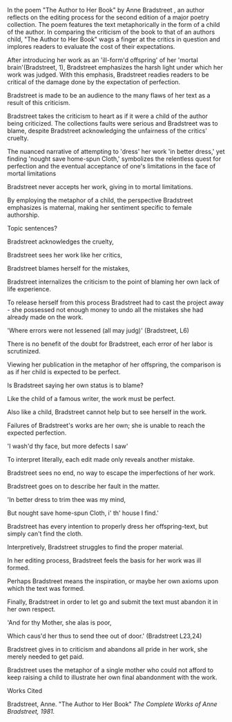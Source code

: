 
In the poem "The Author to Her Book" by Anne Bradstreet , an author reflects on the editing process for the second edition of a major poetry collection. The poem features the text metaphorically in the form of a child of the author. In comparing the criticism of the book to that of an authors child, "The Author to Her Book" wags a finger at the critics in question and implores readers to evaluate the cost of their expectations.

After introducing her work as an 'ill-form'd offspring' of her 'mortal brain'(Bradstreet, 1), Bradstreet emphasizes the harsh light under which her work was judged. With this emphasis, Bradstreet readies readers to be critical of the damage done by the expectation of perfection.

Bradstreet is made to be an audience to the many flaws of her text as a result of this criticism.

Bradstreet takes the criticism to heart as if it were a child of the author being criticized. The collections faults were serious and Bradstreet was to blame, despite Bradstreet acknowledging the unfairness of the critics' cruelty.

The nuanced narrative of attempting to 'dress' her work 'in better dress,' yet finding 'nought save home-spun Cloth,' symbolizes the relentless quest for perfection and the eventual acceptance of one's limitations in the face of mortal limitations

Bradstreet never accepts her work, giving in to mortal limitations.

By employing the metaphor of a child, the perspective Bradstreet emphasizes is maternal, making her sentiment specific to female authorship.

Topic sentences?

Bradstreet acknowledges the cruelty,

Bradstreet sees her work like her critics,

Bradstreet blames herself for the mistakes,

Bradstreet internalizes the criticism to the point of blaming her own lack of life experience.

To release herself from this process Bradstreet had to cast the project away - she possessed not enough money to undo all the mistakes she had already made on the work.

'Where errors were not lessened (all may judg)' (Bradstreet, L6)

There is no benefit of the doubt for Bradstreet, each error of her labor is scrutinized.

Viewing her publication in the metaphor of her offspring, the comparison is as if her child is expected to be perfect.

Is Bradstreet saying her own status is to blame?

Like the child of a famous writer, the work must be perfect.

Also like a child, Bradstreet cannot help but to see herself in the work.

Failures of Bradstreet's works are her own; she is unable to reach the expected perfection.

'I wash'd thy face, but more defects I saw'

To interpret literally, each edit made only reveals another mistake.

Bradstreet sees no end, no way to escape the imperfections of her work.

Bradstreet goes on to describe her fault in the matter.

'In better dress to trim thee was my mind,

But nought save home-spun Cloth, i' th' house I find.'

Bradstreet has every intention to properly dress her offspring-text, but simply can't find the cloth.

Interpretively, Bradstreet struggles to find the proper material.

In her editing process, Bradstreet feels the basis for her work was ill formed.

Perhaps Bradstreet means the inspiration, or maybe her own axioms upon which the text was formed.

Finally, Bradstreet in order to let go and submit the text must abandon it in her own respect.

'And for thy Mother, she alas is poor,

Which caus'd her thus to send thee out of door.' (Bradstreet L23,24)

Bradstreet gives in to criticism and abandons all pride in her work, she merely needed to get paid.

Bradstreet uses the metaphor of a single mother who could not afford to keep raising a child to illustrate her own final abandonment with the work.

Works Cited

Bradstreet, Anne. "The Author to Her Book" _The Complete Works of Anne Bradstreet, 1981._